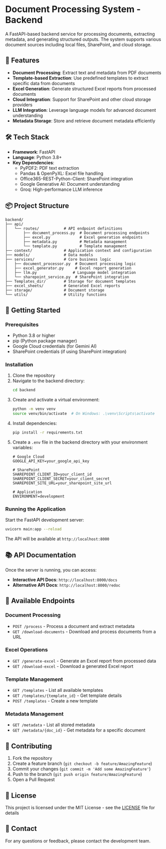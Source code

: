 # Document Processing System - Backend

A FastAPI-based backend service for processing documents, extracting metadata, and generating structured outputs. The system supports various document sources including local files, SharePoint, and cloud storage.

## 🚀 Features

- **Document Processing**: Extract text and metadata from PDF documents
- **Template-based Extraction**: Use predefined templates to extract specific data from documents
- **Excel Generation**: Generate structured Excel reports from processed documents
- **Cloud Integration**: Support for SharePoint and other cloud storage providers
- **LLM Integration**: Leverage language models for advanced document understanding
- **Metadata Storage**: Store and retrieve document metadata efficiently

## 🛠️ Tech Stack

- **Framework**: FastAPI
- **Language**: Python 3.8+
- **Key Dependencies**:
  - PyPDF2: PDF text extraction
  - Pandas & OpenPyXL: Excel file handling
  - Office365-REST-Python-Client: SharePoint integration
  - Google Generative AI: Document understanding
  - Groq: High-performance LLM inference

## 📦 Project Structure

```
backend/
├── api/
│   └── routes/           # API endpoint definitions
│       ├── document_process.py  # Document processing endpoints
│       ├── excel.py             # Excel generation endpoints
│       ├── metadata.py          # Metadata management
│       └── template.py          # Template management
├── context/              # Application context and configuration
├── models/               # Data models
├── services/             # Core business logic
│   ├── document_processor.py  # Document processing logic
│   ├── excel_generator.py     # Excel report generation
│   ├── llm.py                # Language model integration
│   └── sharepoint_service.py  # SharePoint integration
├── Templates_dir/        # Storage for document templates
├── excel_sheets/         # Generated Excel reports
├── storage/              # Document storage
└── utils/                # Utility functions
```

## 🚀 Getting Started

### Prerequisites

- Python 3.8 or higher
- pip (Python package manager)
- Google Cloud credentials (for Gemini AI)
- SharePoint credentials (if using SharePoint integration)

### Installation

1. Clone the repository
2. Navigate to the backend directory:
   ```bash
   cd backend
   ```
3. Create and activate a virtual environment:
   ```bash
   python -m venv venv
   source venv/bin/activate  # On Windows: .\venv\Scripts\activate
   ```
4. Install dependencies:
   ```bash
   pip install -r requirements.txt
   ```
5. Create a `.env` file in the backend directory with your environment variables:
   ```env
   # Google Cloud
   GOOGLE_API_KEY=your_google_api_key
   
   # SharePoint
   SHAREPOINT_CLIENT_ID=your_client_id
   SHAREPOINT_CLIENT_SECRET=your_client_secret
   SHAREPOINT_SITE_URL=your_sharepoint_site_url
   
   # Application
   ENVIRONMENT=development
   ```

### Running the Application

Start the FastAPI development server:
```bash
uvicorn main:app --reload
```

The API will be available at `http://localhost:8000`

## 📚 API Documentation

Once the server is running, you can access:

- **Interactive API Docs**: `http://localhost:8000/docs`
- **Alternative API Docs**: `http://localhost:8000/redoc`

## 🔧 Available Endpoints

### Document Processing
- `POST /process` - Process a document and extract metadata
- `GET /download-documents` - Download and process documents from a URL

### Excel Operations
- `GET /generate-excel` - Generate an Excel report from processed data
- `GET /download-excel` - Download a generated Excel report

### Template Management
- `GET /templates` - List all available templates
- `GET /templates/{template_id}` - Get template details
- `POST /templates` - Create a new template

### Metadata Management
- `GET /metadata` - List all stored metadata
- `GET /metadata/{doc_id}` - Get metadata for a specific document

## 🤝 Contributing

1. Fork the repository
2. Create a feature branch (`git checkout -b feature/AmazingFeature`)
3. Commit your changes (`git commit -m 'Add some AmazingFeature'`)
4. Push to the branch (`git push origin feature/AmazingFeature`)
5. Open a Pull Request

## 📄 License

This project is licensed under the MIT License - see the [LICENSE](LICENSE) file for details

## 📧 Contact

For any questions or feedback, please contact the development team.
